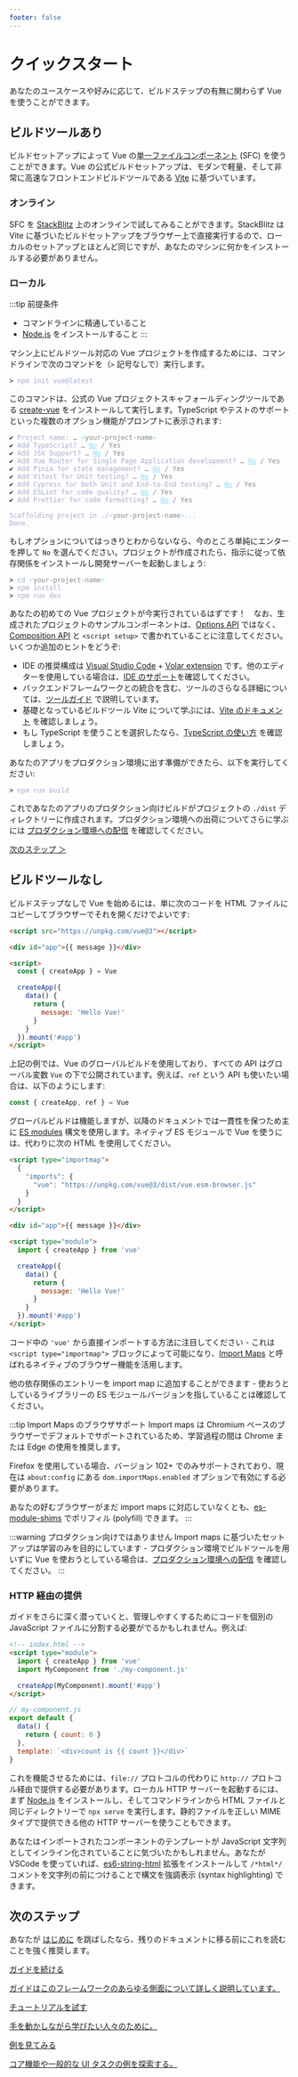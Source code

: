 ```yaml
---
footer: false
---
```


# クイックスタート

あなたのユースケースや好みに応じて、ビルドステップの有無に関わらず Vue を使うことができます。

## ビルドツールあり

ビルドセットアップによって Vue の[単一ファイルコンポーネント](/guide/scaling-up/sfc) (SFC) を使うことができます。Vue の公式ビルドセットアップは、モダンで軽量、そして非常に高速なフロントエンドビルドツールである [Vite](https://ja.vitejs.dev) に基づいています。

### オンライン

SFC を [StackBlitz](https://vite.new/vue) 上のオンラインで試してみることができます。StackBlitz は Vite に基づいたビルドセットアップをブラウザー上で直接実行するので、ローカルのセットアップとほとんど同じですが、あなたのマシンに何かをインストールする必要がありません。

### ローカル

:::tip 前提条件

- コマンドラインに精通していること
- [Node.js](https://nodejs.org/ja/) をインストールすること
  :::

マシン上にビルドツール対応の Vue プロジェクトを作成するためには、コマンドラインで次のコマンドを（`>` 記号なしで）実行します。

<div class="language-sh"><pre><code><span class="line"><span style="color:var(--vt-c-green);">&gt;</span> <span style="color:#A6ACCD;">npm init vue@latest</span></span></code></pre></div>

このコマンドは、公式の Vue プロジェクトスキャフォールディングツールである [create-vue](https://github.com/vuejs/create-vue) をインストールして実行します。TypeScript やテストのサポートといった複数のオプション機能がプロンプトに表示されます:

<div class="language-sh"><pre><code><span style="color:var(--vt-c-green);">✔</span> <span style="color:#A6ACCD;">Project name: <span style="color:#888;">… <span style="color:#89DDFF;">&lt;</span><span style="color:#888;">your-project-name</span><span style="color:#89DDFF;">&gt;</span></span></span>
<span style="color:var(--vt-c-green);">✔</span> <span style="color:#A6ACCD;">Add TypeScript? <span style="color:#888;">… <span style="color:#89DDFF;text-decoration:underline">No</span> / Yes</span></span>
<span style="color:var(--vt-c-green);">✔</span> <span style="color:#A6ACCD;">Add JSX Support? <span style="color:#888;">… <span style="color:#89DDFF;text-decoration:underline">No</span> / Yes</span></span>
<span style="color:var(--vt-c-green);">✔</span> <span style="color:#A6ACCD;">Add Vue Router for Single Page Application development? <span style="color:#888;">… <span style="color:#89DDFF;text-decoration:underline">No</span> / Yes</span></span>
<span style="color:var(--vt-c-green);">✔</span> <span style="color:#A6ACCD;">Add Pinia for state management? <span style="color:#888;">… <span style="color:#89DDFF;text-decoration:underline">No</span> / Yes</span></span>
<span style="color:var(--vt-c-green);">✔</span> <span style="color:#A6ACCD;">Add Vitest for Unit testing? <span style="color:#888;">… <span style="color:#89DDFF;text-decoration:underline">No</span> / Yes</span></span>
<span style="color:var(--vt-c-green);">✔</span> <span style="color:#A6ACCD;">Add Cypress for both Unit and End-to-End testing? <span style="color:#888;">… <span style="color:#89DDFF;text-decoration:underline">No</span> / Yes</span></span>
<span style="color:var(--vt-c-green);">✔</span> <span style="color:#A6ACCD;">Add ESLint for code quality? <span style="color:#888;">… <span style="color:#89DDFF;text-decoration:underline">No</span> / Yes</span></span>
<span style="color:var(--vt-c-green);">✔</span> <span style="color:#A6ACCD;">Add Prettier for code formatting? <span style="color:#888;">… <span style="color:#89DDFF;text-decoration:underline">No</span> / Yes</span></span>
<span></span>
<span style="color:#A6ACCD;">Scaffolding project in ./<span style="color:#89DDFF;">&lt;</span><span style="color:#888;">your-project-name</span><span style="color:#89DDFF;">&gt;</span>...</span>
<span style="color:#A6ACCD;">Done.</span></code></pre></div>

もしオプションについてはっきりとわからないなら、今のところ単純にエンターを押して `No` を選んでください。プロジェクトが作成されたら、指示に従って依存関係をインストールし開発サーバーを起動しましょう:

<div class="language-sh"><pre><code><span class="line"><span style="color:var(--vt-c-green);">&gt; </span><span style="color:#A6ACCD;">cd</span><span style="color:#A6ACCD;"> </span><span style="color:#89DDFF;">&lt;</span><span style="color:#888;">your-project-name</span><span style="color:#89DDFF;">&gt;</span></span>
<span class="line"><span style="color:var(--vt-c-green);">&gt; </span><span style="color:#A6ACCD;">npm install</span></span>
<span class="line"><span style="color:var(--vt-c-green);">&gt; </span><span style="color:#A6ACCD;">npm run dev</span></span>
<span class="line"></span></code></pre></div>

あなたの初めての Vue プロジェクトが今実行されているはずです！　なお、生成されたプロジェクトのサンプルコンポーネントは、[Options API](/guide/introduction.html#options-api) ではなく、[Composition API](/guide/introduction.html#composition-api) と `<script setup>` で書かれていることに注意してください。いくつか追加のヒントをどうぞ:

- IDE の推奨構成は [Visual Studio Code](https://code.visualstudio.com/) + [Volar extension](https://marketplace.visualstudio.com/items?itemName=Vue.volar) です。他のエディターを使用している場合は、[IDE のサポート](/guide/scaling-up/tooling.html#ide-のサポート)を確認してください。
- バックエンドフレームワークとの統合を含む、ツールのさらなる詳細については、[ツールガイド](/guide/scaling-up/tooling.html) で説明しています。
- 基礎となっているビルドツール Vite について学ぶには、[Vite のドキュメント](https://ja.vitejs.dev/) を確認しましょう。
- もし TypeScript を使うことを選択したなら、[TypeScript の使い方](typescript/overview.html) を確認しましょう。

あなたのアプリをプロダクション環境に出す準備ができたら、以下を実行してください:

<div class="language-sh"><pre><code><span class="line"><span style="color:var(--vt-c-green);">&gt; </span><span style="color:#A6ACCD;">npm run build</span></span>
<span class="line"></span></code></pre></div>

これであなたのアプリのプロダクション向けビルドがプロジェクトの `./dist` ディレクトリーに作成されます。プロダクション環境への出荷についてさらに学ぶには [プロダクション環境への配信](/guide/best-practices/production-deployment.html) を確認してください。

[次のステップ ＞](#次のステップ)

## ビルドツールなし

ビルドステップなしで Vue を始めるには、単に次のコードを HTML ファイルにコピーしてブラウザーでそれを開くだけでよいです:

```html
<script src="https://unpkg.com/vue@3"></script>

<div id="app">{{ message }}</div>

<script>
  const { createApp } = Vue

  createApp({
    data() {
      return {
        message: 'Hello Vue!'
      }
    }
  }).mount('#app')
</script>
```

上記の例では、Vue のグローバルビルドを使用しており、すべての API はグローバル変数 `Vue` の下で公開されています。例えば、`ref` という API も使いたい場合は、以下のようにします:

```js
const { createApp, ref } = Vue
```

グローバルビルドは機能しますが、以降のドキュメントでは一貫性を保つため主に [ES modules](https://developer.mozilla.org/ja/docs/Web/JavaScript/Guide/Modules) 構文を使用します。ネイティブ ES モジュールで Vue を使うには、代わりに次の HTML を使用してください。

```html
<script type="importmap">
  {
    "imports": {
      "vue": "https://unpkg.com/vue@3/dist/vue.esm-browser.js"
    }
  }
</script>

<div id="app">{{ message }}</div>

<script type="module">
  import { createApp } from 'vue'

  createApp({
    data() {
      return {
        message: 'Hello Vue!'
      }
    }
  }).mount('#app')
</script>
```

コード中の `'vue'` から直接インポートする方法に注目してください - これは `<script type="importmap">` ブロックによって可能になり、[Import Maps](https://caniuse.com/import-maps) と呼ばれるネイティブのブラウザー機能を活用します。

他の依存関係のエントリーを import map に追加することができます - 使おうとしているライブラリーの ES モジュールバージョンを指していることは確認してください。

:::tip Import Maps のブラウザサポート
Import maps は Chromium ベースのブラウザーでデフォルトでサポートされているため、学習過程の間は Chrome または Edge の使用を推奨します。

Firefox を使用している場合、バージョン 102+ でのみサポートされており、現在は `about:config` にある `dom.importMaps.enabled` オプションで有効にする必要があります。

あなたの好むブラウザーがまだ import maps に対応していなくとも、[es-module-shims](https://github.com/guybedford/es-module-shims) でポリフィル (polyfill) できます。
:::

:::warning プロダクション向けではありません
Import maps に基づいたセットアップは学習のみを目的にしています - プロダクション環境でビルドツールを用いずに Vue を使おうとしている場合は、[プロダクション環境への配信](/guide/best-practices/production-deployment.html#without-build-tools) を確認してください。
:::

### HTTP 経由の提供

ガイドをさらに深く潜っていくと、管理しやすくするためにコードを個別の JavaScript ファイルに分割する必要がでるかもしれません。例えば:

```html
<!-- index.html -->
<script type="module">
  import { createApp } from 'vue'
  import MyComponent from './my-component.js'

  createApp(MyComponent).mount('#app')
</script>
```

```js
// my-component.js
export default {
  data() {
    return { count: 0 }
  },
  template: `<div>count is {{ count }}</div>`
}
```

これを機能させるためには、`file://` プロトコルの代わりに `http://` プロトコル経由で提供する必要があります。ローカル HTTP サーバーを起動するには、まず [Node.js](https://nodejs.org/ja/) をインストールし、そしてコマンドラインから HTML ファイルと同じディレクトリーで `npx serve` を実行します。静的ファイルを正しい MIME タイプで提供できる他の HTTP サーバーを使うこともできます。

あなたはインポートされたコンポーネントのテンプレートが JavaScript 文字列としてインライン化されていることに気づいたかもしれません。あなたが VSCode を使っていれば、[es6-string-html](https://marketplace.visualstudio.com/items?itemName=Tobermory.es6-string-html) 拡張をインストールして `/*html*/` コメントを文字列の前につけることで構文を強調表示 (syntax highlighting) できます。

## 次のステップ

あなたが [はじめに](/guide/introduction) を跳ばしたなら、残りのドキュメントに移る前にこれを読むことを強く推奨します。

<div class="vt-box-container next-steps">
  <a class="vt-box" href="/guide/essentials/application.html">
    <p class="next-steps-link">ガイドを続ける</p>
    <p class="next-steps-caption">ガイドはこのフレームワークのあらゆる側面について詳しく説明しています。</p>
  </a>
  <a class="vt-box" href="/tutorial/">
    <p class="next-steps-link">チュートリアルを試す</p>
    <p class="next-steps-caption">手を動かしながら学びたい人々のために。</p>
  </a>
  <a class="vt-box" href="/examples/">
    <p class="next-steps-link">例を見てみる</p>
    <p class="next-steps-caption">コア機能や一般的な UI タスクの例を探索する。</p>
  </a>
</div>
